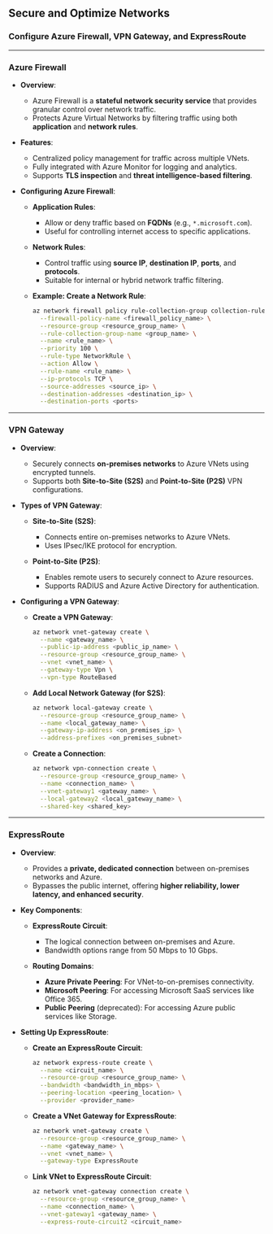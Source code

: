 ## **Secure and Optimize Networks**

### **Configure Azure Firewall, VPN Gateway, and ExpressRoute**

---

### **Azure Firewall**

- **Overview**:
  - Azure Firewall is a **stateful network security service** that provides granular control over network traffic.
  - Protects Azure Virtual Networks by filtering traffic using both **application** and **network rules**.

- **Features**:
  - Centralized policy management for traffic across multiple VNets.
  - Fully integrated with Azure Monitor for logging and analytics.
  - Supports **TLS inspection** and **threat intelligence-based filtering**.

- **Configuring Azure Firewall**:
  - **Application Rules**:
    - Allow or deny traffic based on **FQDNs** (e.g., `*.microsoft.com`).
    - Useful for controlling internet access to specific applications.
  
  - **Network Rules**:
    - Control traffic using **source IP**, **destination IP**, **ports**, and **protocols**.
    - Suitable for internal or hybrid network traffic filtering.

  - **Example: Create a Network Rule**:
    ```bash
    az network firewall policy rule-collection-group collection-rule add \
      --firewall-policy-name <firewall_policy_name> \
      --resource-group <resource_group_name> \
      --rule-collection-group-name <group_name> \
      --name <rule_name> \
      --priority 100 \
      --rule-type NetworkRule \
      --action Allow \
      --rule-name <rule_name> \
      --ip-protocols TCP \
      --source-addresses <source_ip> \
      --destination-addresses <destination_ip> \
      --destination-ports <ports>
    ```

---

### **VPN Gateway**

- **Overview**:
  - Securely connects **on-premises networks** to Azure VNets using encrypted tunnels.
  - Supports both **Site-to-Site (S2S)** and **Point-to-Site (P2S)** VPN configurations.

- **Types of VPN Gateway**:
  - **Site-to-Site (S2S)**:
    - Connects entire on-premises networks to Azure VNets.
    - Uses IPsec/IKE protocol for encryption.
  
  - **Point-to-Site (P2S)**:
    - Enables remote users to securely connect to Azure resources.
    - Supports RADIUS and Azure Active Directory for authentication.

- **Configuring a VPN Gateway**:
  - **Create a VPN Gateway**:
    ```bash
    az network vnet-gateway create \
      --name <gateway_name> \
      --public-ip-address <public_ip_name> \
      --resource-group <resource_group_name> \
      --vnet <vnet_name> \
      --gateway-type Vpn \
      --vpn-type RouteBased
    ```

  - **Add Local Network Gateway (for S2S)**:
    ```bash
    az network local-gateway create \
      --resource-group <resource_group_name> \
      --name <local_gateway_name> \
      --gateway-ip-address <on_premises_ip> \
      --address-prefixes <on_premises_subnet>
    ```

  - **Create a Connection**:
    ```bash
    az network vpn-connection create \
      --resource-group <resource_group_name> \
      --name <connection_name> \
      --vnet-gateway1 <gateway_name> \
      --local-gateway2 <local_gateway_name> \
      --shared-key <shared_key>
    ```

---

### **ExpressRoute**

- **Overview**:
  - Provides a **private, dedicated connection** between on-premises networks and Azure.
  - Bypasses the public internet, offering **higher reliability, lower latency, and enhanced security**.

- **Key Components**:
  - **ExpressRoute Circuit**:
    - The logical connection between on-premises and Azure.
    - Bandwidth options range from 50 Mbps to 10 Gbps.
  
  - **Routing Domains**:
    - **Azure Private Peering**: For VNet-to-on-premises connectivity.
    - **Microsoft Peering**: For accessing Microsoft SaaS services like Office 365.
    - **Public Peering** (deprecated): For accessing Azure public services like Storage.

- **Setting Up ExpressRoute**:
  - **Create an ExpressRoute Circuit**:
    ```bash
    az network express-route create \
      --name <circuit_name> \
      --resource-group <resource_group_name> \
      --bandwidth <bandwidth_in_mbps> \
      --peering-location <peering_location> \
      --provider <provider_name>
    ```

  - **Create a VNet Gateway for ExpressRoute**:
    ```bash
    az network vnet-gateway create \
      --resource-group <resource_group_name> \
      --name <gateway_name> \
      --vnet <vnet_name> \
      --gateway-type ExpressRoute
    ```

  - **Link VNet to ExpressRoute Circuit**:
    ```bash
    az network vnet-gateway connection create \
      --resource-group <resource_group_name> \
      --name <connection_name> \
      --vnet-gateway1 <gateway_name> \
      --express-route-circuit2 <circuit_name>
    ```

